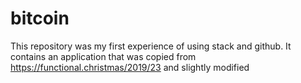 # bitcoin
This repository was my first experience of using stack and github.
It contains an application that was copied from https://functional.christmas/2019/23 and slightly modified
